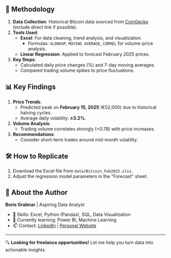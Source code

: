 ## 🔧 Methodology  
1. **Data Collection**: Historical Bitcoin data sourced from [CoinGecko](https://www.coingecko.com/) (include direct link if possible).  
2. **Tools Used**:  
   - **Excel**: For data cleaning, trend analysis, and visualization.  
     - Formulas: `XLOOKUP`, `MOVING AVERAGE`, `CORREL` for volume-price analysis.  
   - **Linear Regression**: Applied to forecast February 2025 prices.  
3. **Key Steps**:  
   - Calculated daily price changes (%) and 7-day moving averages.  
   - Compared trading volume spikes to price fluctuations.  

## 📊 Key Findings  
1. **Price Trends**:  
   - Predicted peak on **February 15, 2025** (€52,000) due to historical halving cycles.  
   - Average daily volatility: **±3.2%**.  
2. **Volume Analysis**:  
   - Trading volume correlates strongly (+0.78) with price increases.  
3. **Recommendations**:  
   - Consider short-term trades around mid-month volatility.  

## 🛠️ How to Replicate  
1. Download the Excel file from `data/Bitcoin_Feb2025.xlsx`.  
2. Adjust the regression model parameters in the "Forecast" sheet.  

## 🙋 About the Author  
**Boris Grabnar** | Aspiring Data Analyst  
- 💼 Skills: Excel, Python (Pandas), SQL, Data Visualization  
- 🌱 Currently learning: Power BI, Machine Learning  
- 📫 Contact: [LinkedIn](your-linkedin-link) | [Personal Website](your-website)  

---

🔍 **Looking for freelance opportunities!** Let me help you turn data into actionable insights.  
